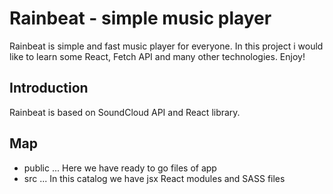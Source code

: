 # Rainbeat - simple music player
Rainbeat is simple and fast music player for everyone. In this project i would like to learn some React, Fetch API and many other technologies.
Enjoy!

## Introduction
Rainbeat is based on SoundCloud API and React library.

## Map

* public
... Here we have ready to go files of app
* src
... In this catalog we have jsx React modules and SASS files